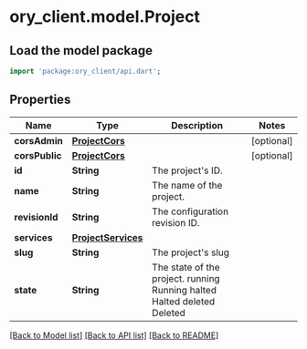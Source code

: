 # ory_client.model.Project

## Load the model package
```dart
import 'package:ory_client/api.dart';
```

## Properties
Name | Type | Description | Notes
------------ | ------------- | ------------- | -------------
**corsAdmin** | [**ProjectCors**](ProjectCors.md) |  | [optional] 
**corsPublic** | [**ProjectCors**](ProjectCors.md) |  | [optional] 
**id** | **String** | The project's ID. | 
**name** | **String** | The name of the project. | 
**revisionId** | **String** | The configuration revision ID. | 
**services** | [**ProjectServices**](ProjectServices.md) |  | 
**slug** | **String** | The project's slug | 
**state** | **String** | The state of the project. running Running halted Halted deleted Deleted | 

[[Back to Model list]](../README.md#documentation-for-models) [[Back to API list]](../README.md#documentation-for-api-endpoints) [[Back to README]](../README.md)


